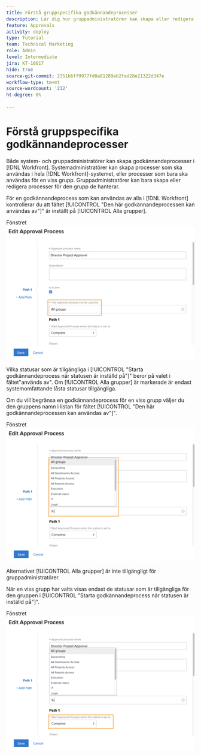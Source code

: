 ```yaml
---
title: Förstå gruppspecifika godkännandeprocesser
description: Lär dig hur gruppadministratörer kan skapa eller redigera godkännandeprocesser för de grupper som de hanterar.
feature: Approvals
activity: deploy
type: Tutorial
team: Technical Marketing
role: Admin
level: Intermediate
jira: KT-10017
hide: true
source-git-commit: 2351b6ff9977fd8a81289ab2fad28e21322d347e
workflow-type: tm+mt
source-wordcount: '212'
ht-degree: 0%

---
```


# Förstå gruppspecifika godkännandeprocesser

Både system- och gruppadministratörer kan skapa godkännandeprocesser i [!DNL Workfront]. Systemadministratörer kan skapa processer som ska användas i hela [!DNL Workfront]-systemet, eller processer som bara ska användas för en viss grupp. Gruppadministratörer kan bara skapa eller redigera processer för den grupp de hanterar.

För en godkännandeprocess som kan användas av alla i [!DNL Workfront] kontrollerar du att fältet [!UICONTROL &quot;Den här godkännandeprocessen kan användas av&quot;]&quot; är inställt på [!UICONTROL Alla grupper].

Fönstret ![[!UICONTROL Redigera godkännandeprocess] med gruppfältet markerat](assets/admin-fund-approval-processes-1.png)

Vilka statusar som är tillgängliga i [!UICONTROL &quot;Starta godkännandeprocess när statusen är inställd på&quot;]&quot; beror på valet i fältet&quot;används av&quot;. Om [!UICONTROL Alla grupper] är markerade är endast systemomfattande låsta statusar tillgängliga.

Om du vill begränsa en godkännandeprocess för en viss grupp väljer du den gruppens namn i listan för fältet [!UICONTROL &quot;Den här godkännandeprocessen kan användas av&quot;]&quot;.

Fönstret ![[!UICONTROL Redigera godkännandeprocess] med gruppfältet utökat](assets/admin-fund-approval-processes-2.png)

Alternativet [!UICONTROL Alla grupper] är inte tillgängligt för gruppadministratörer.

När en viss grupp har valts visas endast de statusar som är tillgängliga för den gruppen i [!UICONTROL &quot;Starta godkännandeprocess när statusen är inställd på&quot;]&quot;.

Fönstret ![[!UICONTROL Redigera godkännandeprocess] med statusfältet markerat](assets/admin-fund-approval-processes-3.png)

